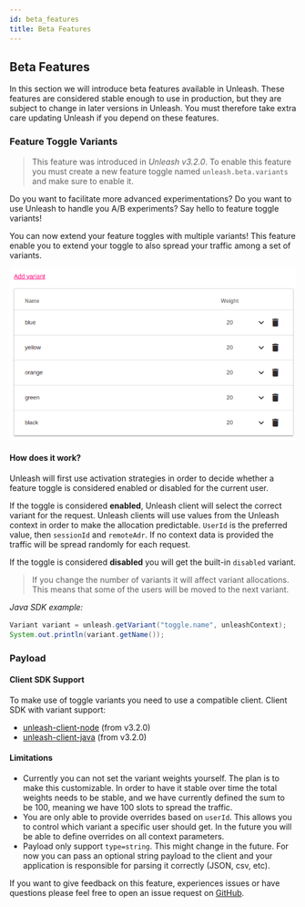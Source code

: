 ```yaml
---
id: beta_features
title: Beta Features
---
```


## Beta Features

In this section we will introduce beta features available in Unleash. These features are considered stable enough to use in production, but they are subject to change in later versions in Unleash. You must therefore take extra care updating Unleash if you depend on these features.

### Feature Toggle Variants

> This feature was introduced in _Unleash v3.2.0_. To enable this feature you must create a new feature toggle named `unleash.beta.variants` and make sure to enable it.

Do you want to facilitate more advanced experimentations? Do you want to use Unleash to handle you A/B experiments? Say hello to feature toggle variants!

You can now extend your feature toggles with multiple variants! This feature enable you to extend your toggle to also spread your traffic among a set of variants.

![toggle_variants](assets/variants.png 'Feature Toggle Variants')

#### How does it work?

Unleash will first use activation strategies in order to decide whether a feature toggle is considered enabled or disabled for the current user.

If the toggle is considered **enabled**, Unleash client will select the correct variant for the request. Unleash clients will use values from the Unleash context in order to make the allocation predictable. `UserId` is the preferred value, then `sessionId` and `remoteAdr`. If no context data is provided the traffic will be spread randomly for each request.

If the toggle is considered **disabled** you will get the built-in `disabled` variant.

> If you change the number of variants it will affect variant allocations. This means that some of the users will be moved to the next variant.

_Java SDK example:_

```java
Variant variant = unleash.getVariant("toggle.name", unleashContext);
System.out.println(variant.getName());
```

### Payload

#### Client SDK Support

To make use of toggle variants you need to use a compatible client. Client SDK with variant support:

- [unleash-client-node](https://github.com/Unleash/unleash-client-node) (from v3.2.0)
- [unleash-client-java](https://github.com/Unleash/unleash-client-java) (from v3.2.0)

#### Limitations

- Currently you can not set the variant weights yourself. The plan is to make this customizable. In order to have it stable over time the total weights needs to be stable, and we have currently defined the sum to be 100, meaning we have 100 slots to spread the traffic.
- You are only able to provide overrides based on `userId`. This allows you to control which variant a specific user should get. In the future you will be able to define overrides on all context parameters.
- Payload only support `type=string`. This might change in the future. For now you can pass an optional string payload to the client and your application is responsible for parsing it correctly (JSON, csv, etc).

If you want to give feedback on this feature, experiences issues or have questions please feel free to open an issue request on [GitHub](https://github.com/Unleash/unleash/).
